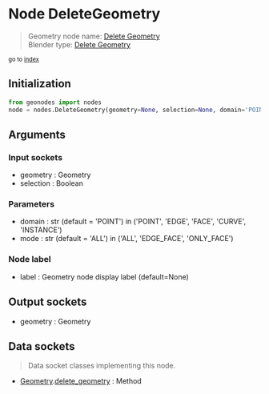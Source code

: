 
# Node DeleteGeometry

> Geometry node name: [Delete Geometry](https://docs.blender.org/manual/en/latest/modeling/geometry_nodes/geometry/delete_geometry.html)<br>
  Blender type: [Delete Geometry](https://docs.blender.org/api/current/bpy.types.GeometryNodeDeleteGeometry.html)
  
<sub>go to [index](/docs/index.md)</sub>

## Initialization

```python
from geonodes import nodes
node = nodes.DeleteGeometry(geometry=None, selection=None, domain='POINT', mode='ALL', label=None)
```



## Arguments


### Input sockets

- geometry : Geometry
- selection : Boolean

### Parameters

- domain : str (default = 'POINT') in ('POINT', 'EDGE', 'FACE', 'CURVE', 'INSTANCE')
- mode : str (default = 'ALL') in ('ALL', 'EDGE_FACE', 'ONLY_FACE')

### Node label

- label : Geometry node display label (default=None)

## Output sockets

- geometry : Geometry

## Data sockets

> Data socket classes implementing this node.
  
  
- [Geometry](/docs/sockets/Geometry.md).[delete_geometry](/docs/sockets/Geometry.md#delete_geometry) : Method
  

